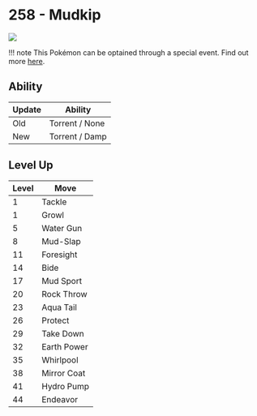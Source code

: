 # 258 - Mudkip
![][258]

!!! note
    This Pokémon can be optained through a special event. Find out more [here](../../special_events/#hoenn-starter).

## Ability

Update | Ability
---    | ---
Old    | Torrent / None
New    | Torrent / Damp

## Level Up

Level | Move
---   | ---
  1   | Tackle
  1   | Growl
  5   | Water Gun
  8   | Mud-Slap
 11   | Foresight
 14   | Bide
 17   | Mud Sport
 20   | Rock Throw
 23   | Aqua Tail
 26   | Protect
 29   | Take Down
 32   | Earth Power
 35   | Whirlpool
 38   | Mirror Coat
 41   | Hydro Pump
 44   | Endeavor



[258]: ../img/pokemon/258.png

